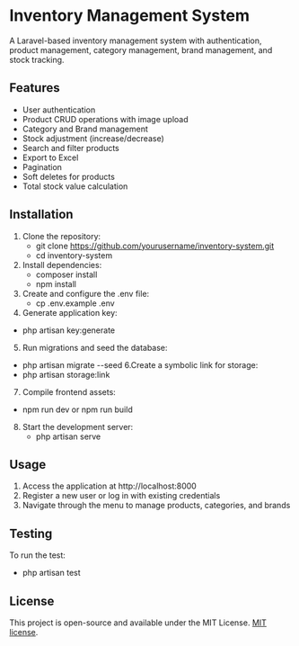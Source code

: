 # Inventory Management System
A Laravel-based inventory management system with authentication, product management, category management, brand management, and stock tracking.
## Features
- User authentication
- Product CRUD operations with image upload
- Category and Brand management
- Stock adjustment (increase/decrease)
- Search and filter products
- Export to Excel
- Pagination
- Soft deletes for products
- Total stock value calculation
## Installation
1. Clone the repository:
   - git clone https://github.com/yourusername/inventory-system.git
   - cd inventory-system
2. Install dependencies:  
   - composer install
   - npm install
3. Create and configure the .env file:
   - cp .env.example .env
 4. Generate application key:    
   - php artisan key:generate
 5. Run migrations and seed the database:  
   - php artisan migrate --seed
 6.Create a symbolic link for storage:
   - php artisan storage:link
 7. Compile frontend assets:
   - npm run dev or npm run build
8. Start the development server:
   - php artisan serve

## Usage
1. Access the application at http://localhost:8000
2. Register a new user or log in with existing credentials
3. Navigate through the menu to manage products, categories, and brands

## Testing
To run the test:
- php artisan test
## License

This project is open-source and available under the MIT License. [MIT license](https://opensource.org/licenses/MIT).
